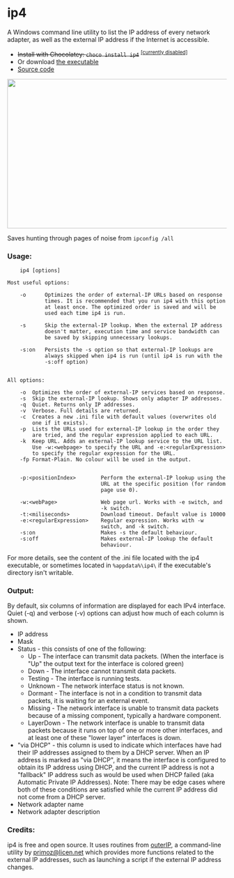 # ip4

A Windows command line utility to list the IP address of every network adapter, as well as the external IP address if the Internet is accessible.

 * ~~Install with Chocolatey: `choco install ip4`~~ <sup>[[currently disabled]](https://github.com/Treer/ip4/issues/2#issuecomment-866489773)</sup>
 * Or download [the executable](https://github.com/Treer/ip4/releases/latest)
 * [Source code](https://github.com/Treer/ip4)

<img src="https://treer.github.io/images/ip4screenshot.png" width="677" height="343" />

Saves hunting through pages of noise from `ipconfig /all`

### Usage:
    
        ip4 [options]
    
    Most useful options:
        
        -o      Optimizes the order of external-IP URLs based on response
                times. It is recommended that you run ip4 with this option
                at least once. The optimized order is saved and will be 
                used each time ip4 is run.

        -s      Skip the external-IP lookup. When the external IP address 
                doesn't matter, execution time and service bandwidth can  
                be saved by skipping unnecessary lookups.
              
        -s:on   Persists the -s option so that external-IP lookups are 
                always skipped when ip4 is run (until ip4 is run with the 
                -s:off option)

                
    All options:
      
        -o  Optimizes the order of external-IP services based on response.
        -s  Skip the external-IP lookup. Shows only adapter IP addresses.
        -q  Quiet. Returns only IP addresses. 
        -v  Verbose. Full details are returned.        
        -c  Creates a new .ini file with default values (overwrites old 
            one if it exists).
        -p  Lists the URLs used for external-IP lookup in the order they 
            are tried, and the regular expression applied to each URL.
        -k  Keep URL. Adds an external-IP lookup service to the URL list.
            Use -w:<webpage> to specify the URL and -e:<regularExpression> 
            to specify the regular expression for the URL.
        -fp Format-Plain. No colour will be used in the output.

            
        -p:<positionIndex>        Perform the external-IP lookup using the 
                                  URL at the specific position (for random 
                                  page use 0).
       
        -w:<webPage>              Web page url. Works with -e switch, and 
                                  -k switch.
        -t:<miliseconds>          Download timeout. Default value is 10000
        -e:<regularExpression>    Regular expression. Works with -w 
                                  switch, and -k switch.
        -s:on                     Makes -s the default behaviour.
        -s:off                    Makes external-IP lookup the default 
                                  behaviour.


For more details, see the content of the .ini file located with the ip4
executable, or sometimes located in `%appdata%\ip4\` if the executable's 
directory isn't writable.

### Output:
By default, six columns of information are displayed for each IPv4 interface. Quiet (-q) and verbose (-v) options can adjust how much of each column is shown.

* IP address
* Mask 
* Status - this consists of one of the following:
    * Up - The interface can transmit data packets. (When the interface is "Up" the output text for the interface is colored green)
    * Down      - The interface cannot transmit data packets.
    * Testing   - The interface is running tests.
    * Unknown   - The network interface status is not known.
    * Dormant   - The interface is not in a condition to transmit data packets, it is waiting for an external event.
    * Missing   - The network interface is unable to transmit data packets because of a missing component, typically a hardware component.
    * LayerDown - The network interface is unable to transmit data packets because it runs on top of one or more other  interfaces, and at least one of these "lower layer" interfaces is down.
* "via DHCP" - this column is used to indicate which interfaces have had their IP addresses assigned to them by a DHCP server. When an IP address is marked as "via DHCP", it means the interface is configured to obtain its IP address using DHCP, and the current IP address is not a "fallback" IP address such as would be used when DHCP failed (aka Automatic Private IP Addresses). Note: There may be edge cases where both of these conditions are satisfied while the current IP address did not come from a DHCP server.     
* Network adapter name
* Network adapter description

### Credits:
ip4 is free and open source. It uses routines from [outerIP](http://primocode.blogspot.com.au/2013/12/i-spent-couple-of-hours-searching-for.html), a command-line utility by primoz@licen.net which provides more functions related to the external IP addresses, such as launching a script if the external IP address changes.
